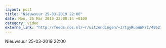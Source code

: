 ```yaml
---
layout: post
title: "Nieuwsuur 25-03-2019 22:00"
date: Mon, 25 Mar 2019 22:00:14 +0100
category: video
externe_link: "http://feeds.nos.nl/~r/uitzendingen/~3/tgyRuaWWP7I/40527"
---
```


Nieuwsuur 25-03-2019 22:00<img src="http://feeds.feedburner.com/~r/uitzendingen/~4/tgyRuaWWP7I" height="1" width="1" alt=""/>
